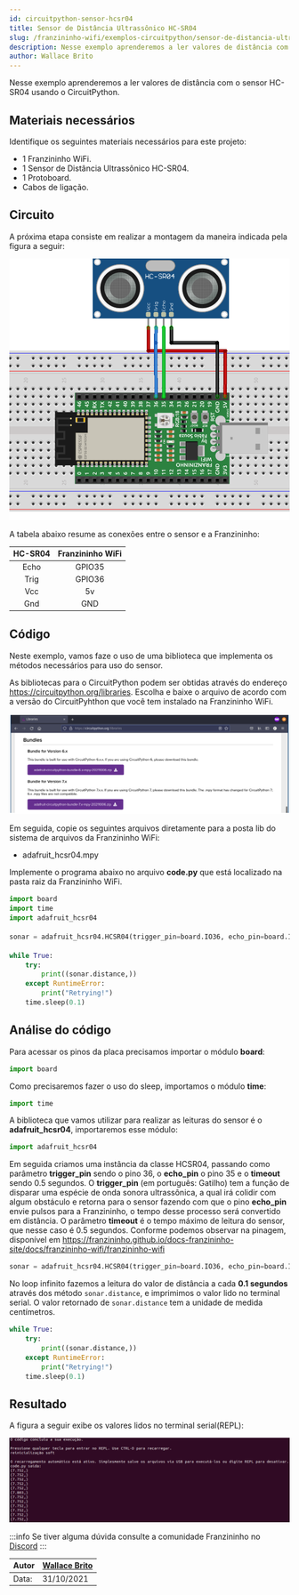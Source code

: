 ```yaml
---
id: circuitpython-sensor-hcsr04
title: Sensor de Distância Ultrassônico HC-SR04
slug: /franzininho-wifi/exemplos-circuitpython/sensor-de-distancia-ultrassonico-hcsr04
description: Nesse exemplo aprenderemos a ler valores de distância com o sensor HC-SR04 usando o CircuitPython.
author: Wallace Brito
---
```


Nesse exemplo aprenderemos a ler valores de distância com o sensor HC-SR04 usando o CircuitPython.

## Materiais necessários

Identifique os seguintes materiais necessários para este projeto:

- 1 Franzininho WiFi.
- 1 Sensor de Distância Ultrassônico HC-SR04.
- 1 Protoboard.
- Cabos de ligação.

## Circuito

A próxima etapa consiste em realizar a montagem da maneira indicada pela figura a seguir:

![Circuito HC-SR04](img/hc-sr04/circuito-sensor-hcsr04.png)

A tabela abaixo resume as conexões entre o sensor e a Franzininho: 

|  HC-SR04   | Franzininho WiFi |
|:----------:|:----------------:|
|    Echo    |       GPIO35     |
|    Trig    |       GPIO36     |
|     Vcc    |        5v        |
|     Gnd    |        GND       |

## Código

Neste exemplo, vamos faze o uso de uma biblioteca que implementa os métodos necessários para uso do sensor.

As bibliotecas para o CircuitPython podem ser obtidas através do endereço <https://circuitpython.org/libraries>. Escolha e baixe o arquivo de acordo com a versão do CircuitPyhthon que você tem instalado na Franzininho WiFi.

![Bibliotecas](img/display-oled-i2c/libraries.png)

Em seguida, copie os seguintes arquivos diretamente para a posta lib do sistema de arquivos da Franzininho WiFi:
- adafruit_hcsr04.mpy

Implemente o programa abaixo no arquivo **code.py** que está localizado na pasta raiz da Franzininho WiFi.

```python
import board
import time
import adafruit_hcsr04

sonar = adafruit_hcsr04.HCSR04(trigger_pin=board.IO36, echo_pin=board.IO35, timeout=0.5)

while True:
    try:
        print((sonar.distance,))
    except RuntimeError:
        print("Retrying!")
    time.sleep(0.1)
```

## Análise do código


Para acessar os pinos da placa precisamos importar o módulo **board**:
```python
import board
```

Como precisaremos fazer o uso do sleep, importamos o módulo **time**:
```python
import time
```

A biblioteca que vamos utilizar para realizar as leituras do sensor é o **adafruit_hcsr04**, importaremos esse módulo:
```python
import adafruit_hcsr04
```

Em seguida criamos uma instância da classe HCSR04, passando como parâmetro **trigger_pin** sendo o pino 36, o **echo_pin** o pino 35 e o **timeout** sendo 0.5 segundos.
O **trigger_pin** (em português: Gatilho) tem a função de disparar uma espécie de onda sonora ultrassônica, a qual irá colidir com algum obstáculo e retorna para o sensor fazendo com que o pino **echo_pin** envie pulsos para a Franzininho, o tempo desse processo será convertido em distância. O parâmetro **timeout** é o tempo máximo de leitura do sensor, que nesse caso é 0.5 segundos.
Conforme podemos observar na pinagem, disponível em <https://franzininho.github.io/docs-franzininho-site/docs/franzininho-wifi/franzininho-wifi> 

```python
sonar = adafruit_hcsr04.HCSR04(trigger_pin=board.IO36, echo_pin=board.IO35, timeout=0.5)
```

No loop infinito fazemos a leitura do valor de distância a cada **0.1 segundos** através dos método `sonar.distance`, e imprimimos o valor lido no terminal serial. O valor retornado de `sonar.distance` tem a unidade de medida centímetros.

```python
while True:
    try:
        print((sonar.distance,))
    except RuntimeError:
        print("Retrying!")
    time.sleep(0.1)
```

## Resultado

A figura a seguir exibe os valores lidos no terminal serial(REPL):

![Terminal Serial](img/hc-sr04/leitura-sensor-hc-sr04.png)

:::info
Se tiver alguma dúvida consulte a comunidade Franzininho no [Discord](https://discord.gg/H5kENmWGaz)
:::

| Autor | [Wallace Brito](mailto:wallacejsb@gmail.com) |
|-------|--------------|
| Data: | 31/10/2021   |
